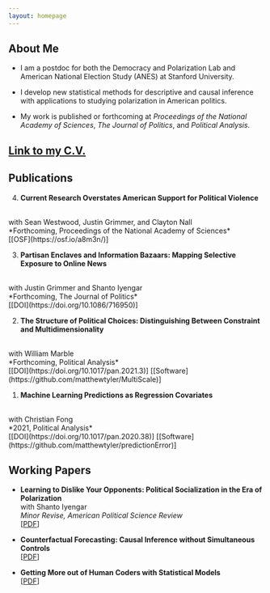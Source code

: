 ```yaml
---
layout: homepage
---
```


## About Me

- I am a postdoc for both the Democracy and Polarization Lab and American National Election Study (ANES) at Stanford University.

- I develop new statistical methods for descriptive and causal inference with applications to studying polarization in American politics.

- My work is published or forthcoming at *Proceedings of the National Academy of Sciences*, *The Journal of Politics*, and *Political Analysis*.

## [Link to my C.V.](https://www.dropbox.com/s/sm0pfjekpzdykd7/CV.pdf?dl=0)

<!-- ## Research Interests

- **Political Methodology:** descriptive inference, causal inference, machine learning
- **American Politics:** polarization, political media, political socialization
 -->

## Publications

4. **Current Research Overstates American Support for Political Violence**
  <br>
  with Sean Westwood, Justin Grimmer, and Clayton Nall
  <br>
  *Forthcoming, Proceedings of the National Academy of Sciences*
  <br>
  [[OSF](https://osf.io/a8m3n/)]

3. **Partisan Enclaves and Information Bazaars: Mapping Selective Exposure to Online News**
  <br>
  with Justin Grimmer and Shanto Iyengar
  <br>
  *Forthcoming, The Journal of Politics*
  <br>
  [[DOI](https://doi.org/10.1086/716950)]

2. **The Structure of Political Choices: Distinguishing Between Constraint and Multidimensionality**
  <br>
  with William Marble
  <br>
  *Forthcoming, Political Analysis*
  <br>
  [[DOI](https://doi.org/10.1017/pan.2021.3)]
  [[Software](https://github.com/matthewtyler/MultiScale)]

1. **Machine Learning Predictions as Regression Covariates**
  <br>
  with Christian Fong
  <br>
  *2021, Political Analysis*
  <br>
  [[DOI](https://doi.org/10.1017/pan.2020.38)]
  [[Software](https://github.com/matthewtyler/predictionError)]

## Working Papers

* **Learning to Dislike Your Opponents: Political Socialization in the Era of Polarization**
  <br>
  with Shanto Iyengar
  <br>
  *Minor Revise, American Political Science Review*
  <br>
  [[PDF](https://www.dropbox.com/s/5go8ja05l9vwhfx/Socialization_and_Polarization_maintext.pdf?dl=0)]

* **Counterfactual Forecasting: Causal Inference without Simultaneous Controls**
  <br>
  [[PDF](https://www.dropbox.com/s/bux4klf66dh66qg/FSControls.pdf?dl=0)]

* **Getting More out of Human Coders with Statistical Models**
  <br>
  [[PDF](https://www.dropbox.com/s/lraimdktckkiwvj/Getting_More_out_of_Human_Coders_with_Statistical_Models.pdf?dl=0)]